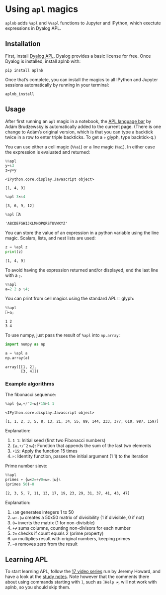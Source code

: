 # Using `apl` magics


<!-- WARNING: THIS FILE WAS AUTOGENERATED! DO NOT EDIT! -->

`aplnb` adds `%apl` and `%%apl` functions to Jupyter and IPython, which
exectute expressions in Dyalog APL.

## Installation

First, install [Dyalog APL](https://www.dyalog.com/). Dyalog provides a
basic license for free. Once Dyalog is installed, install aplnb with:

    pip install aplnb

Once that’s complete, you can install the magics to all IPython and
Jupyter sessions automatically by running in your terminal:

    aplnb_install

## Usage

After first running an `apl` magic in a notebook, the [APL language
bar](https://abrudz.github.io/lb/apl) by Adám Brudzewsky is
automatically added to the current page. (There is one change to Adám’s
original version, which is that you can type a backtick twice in a row
to enter triple backticks. To get a `⋄` glyph, type backtick-q.)

You can use either a cell magic (`%%ai`) or a line magic (`%ai`). In
either case the expression is evaluated and returned:

``` python
%%apl
y←⍳3
z←y×y
```

    <IPython.core.display.Javascript object>

    [1, 4, 9]

``` python
%apl 3×⍳4
```

    [3, 6, 9, 12]

``` python
%apl ⎕A
```

    'ABCDEFGHIJKLMNOPQRSTUVWXYZ'

You can store the value of an expression in a python variable using the
line magic. Scalars, lists, and nest lists are used:

``` python
z = %apl z
print(z)
```

    [1, 4, 9]

To avoid having the expression returned and/or displayed, end the last
line with a `;`.

``` python
%%apl
a←2 2 ⍴ ⍳4;
```

You can print from cell magics using the standard APL ⎕ glyph:

``` python
%%apl
⎕←a;
```

    1 2
    3 4

To use numpy, just pass the result of `%apl` into `np.array`:

``` python
import numpy as np
```

``` python
a = %apl a
np.array(a)
```

    array([[1, 2],
           [3, 4]])

### Example algorithms

The fibonacci sequence:

``` python
%apl {⍵,+/¯2↑⍵}⍣15⊢1 1
```

    <IPython.core.display.Javascript object>

    [1, 1, 2, 3, 5, 8, 13, 21, 34, 55, 89, 144, 233, 377, 610, 987, 1597]

Explanation:

1.  `1 1`: Initial seed (first two Fibonacci numbers)
2.  `{⍵,+/¯2↑⍵}`: Function that appends the sum of the last two elements
3.  `⍣15`: Apply the function 15 times
4.  `⊢`: Identity function, passes the initial argument (1 1) to the
    iteration

Prime number sieve:

``` python
%%apl
primes ← {⍵×2=+⌿0=⍵∘.|⍵}⍳
(primes 50)~0
```

    [2, 3, 5, 7, 11, 13, 17, 19, 23, 29, 31, 37, 41, 43, 47]

Explanation:

1.  `⍳50` generates integers 1 to 50
2.  `⍵∘.|⍵` creates a 50x50 matrix of divisibility (1 if divisible, 0 if
    not)
3.  `0=` inverts the matrix (1 for non-divisible)
4.  `+⌿` sums columns, counting non-divisors for each number
5.  `2=` checks if count equals 2 (prime property)
6.  `⍵×` multiplies result with original numbers, keeping primes
7.  `~0` removes zero from the result

## Learning APL

To start learning APL, follow the [17 video
series](https://forums.fast.ai/t/apl-array-programming/97188) run by
Jeremy Howard, and have a look at the [study
notes](https://fastai.github.io/apl-study/apl.html). Note however that
the comments there about using commands starting with `]`, such as
`]Help ≠`, will not work with aplnb, so you should skip them.
